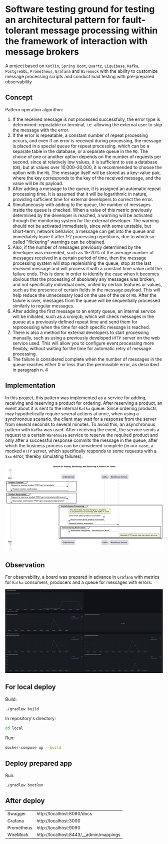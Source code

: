# Software testing ground for testing an architectural pattern for fault-tolerant message processing within the framework of interaction with message brokers

A project based on `Kotlin`, `Spring Boot`, `Quartz`, `Liquibase`, `Kafka`, `PostgreSQL`, `Prometheus`, `Grafana` and `Wiremock` with the ability to
customize message processing scripts and conduct load testing with pre-prepared observability

## Concept

Pattern operation algorithm:
1. If the received message is not processed successfully, the error type is determined: repeatable or terminal, i.e. allowing the external user to skip the message with the error.
2. If the error is repeatable, a constant number of repeat processing occurs, and even if an error is received during processing, the message is placed in a special queue for repeat processing, which can be a separate table in the database, or a separate queue in the `MQ`. The choice of one or another option depends on the number of requests per second, since at relatively low values, it is sufficient to use a database (`DB`), but at values over 10,000–20,000, it is recommended to choose the option with the `MQ`. The message itself will be stored as a key-value pair, where the key corresponds to the key of the received message, and the value will be its payload.
3. After adding a message to the queue, it is assigned an automatic repeat processing time. It is assumed that it will be logarithmic in nature, providing sufficient time for external developers to correct the error.
4. Simultaneously with adding to the queue, the number of messages inside the queue is checked. When a value of this metric previously determined by the developer is reached, a warning will be activated through the monitoring system for the external developer. The warning should not be activated immediately, since with some unstable, but short-term, network behavior, a message can get into the queue and immediately leave it after 1-2 processing repetitions, due to which so-called "flickering" warnings can be obtained.
5. Also, if the number of messages previously determined by the developer was exceeded, such as 15-20% of the average number of messages received in a certain period of time, then the message processing system will stop replenishing the queue, stop at the last received message and will process it with a constant time value until the failure ends. This is done in order to identify the case when it becomes obvious that the processing of absolutely any messages was broken, and not specifically individual ones, united by certain features or values, such as the presence of certain fields in the message payload. This will help reduce the unnecessary load on the use of the `DB` or `MQ`. After the failure is over, messages from the queue will be sequentially processed similarly to regular messages.
6. After adding the first message to an empty queue, an internal service will be initiated, such as a cronjob, which will check messages in the queue at a previously defined repeat time and send them for reprocessing when the time for each specific message is reached.
7. There is also a method for external developers to start processing manually, such as using a previously developed `HTTP` server on the web service used. This will allow you to configure event processing more flexibly, without waiting for the time for automatic retry of message processing. 
8. The failure is considered complete when the number of messages in the queue reaches either 0 or less than the permissible error, as described in paragraph n. 4

## Implementation

In this project, this pattern was implemented as a service for adding, receiving and reserving a product for ordering. After reserving a product, an event about it is sent to the internal `Kafka` queue. 
Since ordering products may hypothetically require several actions at once, when using a synchronous scenario, the client may wait for a response from the server from several seconds to several minutes. 
To avoid this, an asynchronous pattern with `Kafka` was used. 
After receiving the event, the service sends a request to a certain `Warehouse` service to reserve the required product and only after a successful response commits the message in the queue, after which the business process can be considered complete (in our case, a mocked `HTTP` server, which specifically responds to some requests with a `5xx` error, thereby simulating failures).

![uml](res/uml.png)

## Observation

For observability, a board was prepared in advance in `Grafana` with metrics for `Kafka` consumers, producers and a queue for messages with errors:

![grafana board example](res/grafana.png)

## For local deploy

Build:

```bash
./gradlew build
```

In repository's directory:

```bash
cd local
```

Run:

```bash
docker-compose up --build
```

## Deploy prepared app

Run:

```bash
./gradlew bootRun
```

## After deploy

|            |                                        |
|------------|----------------------------------------|
| Swagger    | http://localhost:8080/docs             |
| Grafana    | http://localhost:3000                  |
| Prometheus | http://localhost:9090                  |
| WireMock   | http://localhost:8443/__admin/mappings |
